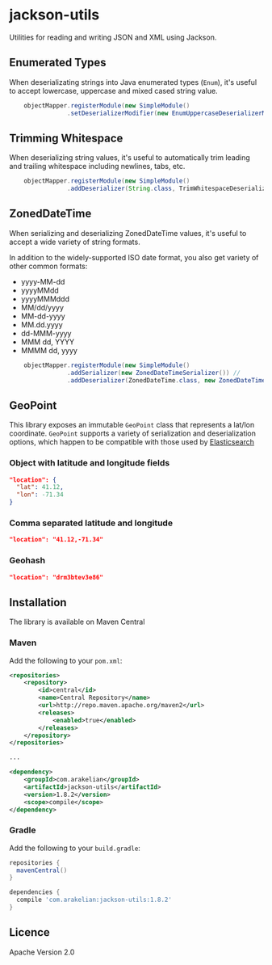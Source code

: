 # jackson-utils

Utilities for reading and writing JSON and XML using Jackson.


## Enumerated Types

When deserializating strings into Java enumerated types (`Enum`), it's useful to accept lowercase, uppercase and mixed cased string value.

```java
    objectMapper.registerModule(new SimpleModule()
                .setDeserializerModifier(new EnumUppercaseDeserializerModifier()));
``` 


## Trimming Whitespace

When deserializing string values, it's useful to automatically trim leading and trailing whitespace including newlines, tabs, etc.

```java
    objectMapper.registerModule(new SimpleModule()
                .addDeserializer(String.class, TrimWhitespaceDeserializer.SINGLETON));
```

 
## ZonedDateTime

When serializing and deserializing ZonedDateTime values, it's useful to accept a wide variety of string formats.

In addition to the widely-supported ISO date format, you also get variety of other common formats:
* yyyy-MM-dd
* yyyyMMdd
* yyyyMMMddd
* MM/dd/yyyy
* MM-dd-yyyy
* MM.dd.yyyy
* dd-MMM-yyyy
* MMM dd, YYYY
* MMMM dd, yyyy

```java
    objectMapper.registerModule(new SimpleModule()
                .addSerializer(new ZonedDateTimeSerializer()) //
                .addDeserializer(ZonedDateTime.class, new ZonedDateTimeDeserializer());
```


## GeoPoint

This library exposes an immutable `GeoPoint` class that represents a lat/lon coordinate.  `GeoPoint` supports a
variety of serialization and deserialization options, which happen to be compatible with those used by 
[Elasticsearch](https://www.elastic.co/guide/en/elasticsearch/reference/current/geo-point.html)

### Object with latitude and longitude fields

```json
"location": { 
  "lat": 41.12,
  "lon": -71.34
}
```

### Comma separated latitude and longitude

```json
"location": "41.12,-71.34"
```

### Geohash

```json
"location": "drm3btev3e86"
```

## Installation

The library is available on Maven Central

### Maven

Add the following to your `pom.xml`:

```xml
<repositories>
    <repository>
        <id>central</id>
        <name>Central Repository</name>
        <url>http://repo.maven.apache.org/maven2</url>
        <releases>
            <enabled>true</enabled>
        </releases>
    </repository>
</repositories>

...

<dependency>
    <groupId>com.arakelian</groupId>
    <artifactId>jackson-utils</artifactId>
    <version>1.8.2</version>
    <scope>compile</scope>
</dependency>
```

### Gradle

Add the following to your `build.gradle`:

```groovy
repositories {
  mavenCentral()
}

dependencies {
  compile 'com.arakelian:jackson-utils:1.8.2'
}
```

## Licence

Apache Version 2.0
